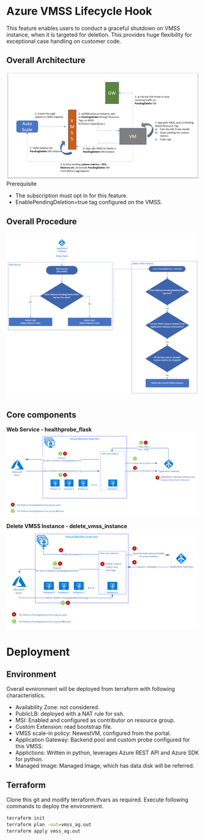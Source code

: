 # Azure VMSS Lifecycle Hook
This feature enables users to conduct a graceful shutdown on VMSS instance, when it is targeted for deletion. This provides huge flexibility for exceptional case handling on customer code.

## Overall Architecture
![Architecture Image](https://github.com/bedro96/terraform_vmss_ag/blob/master/vmss_lifecycle_img/overall_architecture.png)
Prerequisite  
- The subscription must opt in for this feature.
- EnablePendingDeletion=true tag configured on the VMSS.

## Overall Procedure
![Architecture Image](https://github.com/bedro96/terraform_vmss_ag/blob/master/vmss_lifecycle_img/procedure.png)

## Core components
**Web Service - healthprobe_flask**
![Architecture Image](https://github.com/bedro96/terraform_vmss_ag/blob/master/vmss_lifecycle_img/health_probe_handler.png )

**Delete VMSS Instance - delete_vmss_instance**
![Architecture Image](https://github.com/bedro96/terraform_vmss_ag/blob/master/vmss_lifecycle_img/delete_vmss_instance.png)

# Deployment
## Environment
Overall evnironment will be deployed from terraform with following characteristics.  
 - Availability Zone: not considered.
 - PublicLB: deployed with a NAT rule for ssh. 
 - MSI: Enabled and configured as contributor on resource group. 
 - Custom Extension: read bootstrap file.
 - VMSS scale-in policy: NewestVM, configured from the portal. 
 - Application Gateway: Backend pool and custom probe configured for this VMSS.
 - Applictions: Written in python, leverages Azure REST API and Azure SDK for python.
 - Managed Image: Managed Image, which has data disk will be referred.
 
## Terraform 
Clone this git and modify terraform.tfvars as required. Execute following commands to deploy the environment.

```bash
terraform init
terraform plan -out=vmss_ag.out
terraform apply vmss_ag.out
```
